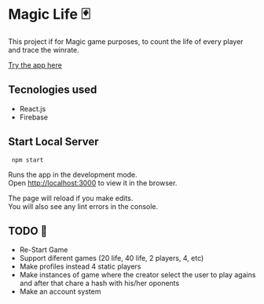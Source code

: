 # Magic Life 🃏

This project if for Magic game purposes, to count the life of every player and trace the winrate.

[Try the app here](https://cococov.github.io/magiclife/)

## Tecnologies used
- React.js
- Firebase

## Start Local Server
```
 npm start
```

Runs the app in the development mode.<br />
Open [http://localhost:3000](http://localhost:3000) to view it in the browser.

The page will reload if you make edits.<br />
You will also see any lint errors in the console.

## TODO 🚀
- Re-Start Game
- Support diferent games (20 life, 40 life, 2 players, 4, etc)
- Make profiles instead 4 static players
- Make instances of game where the creator select the user to play agains and after that chare a hash with his/her oponents
- Make an account system
